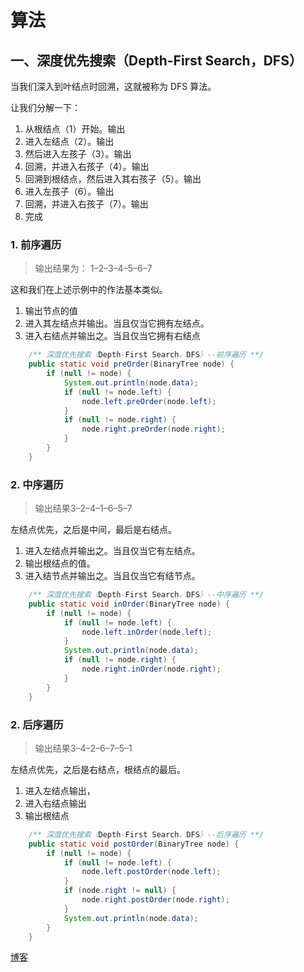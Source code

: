 # 算法

## 一、深度优先搜索（Depth-First Search，DFS）

当我们深入到叶结点时回溯，这就被称为 DFS 算法。

让我们分解一下：

1. 从根结点（1）开始。输出
2. 进入左结点（2）。输出
3. 然后进入左孩子（3）。输出
4. 回溯，并进入右孩子（4）。输出
5. 回溯到根结点，然后进入其右孩子（5）。输出
6. 进入左孩子（6）。输出
7. 回溯，并进入右孩子（7）。输出
8. 完成

### 1. 前序遍历

>输出结果为： 1–2–3–4–5–6–7

这和我们在上述示例中的作法基本类似。

1. 输出节点的值
2. 进入其左结点并输出。当且仅当它拥有左结点。
3. 进入右结点并输出之。当且仅当它拥有右结点

```java
    /** 深度优先搜索（Depth-First Search，DFS）--前序遍历 **/
    public static void preOrder(BinaryTree node) {
        if (null != node) {
            System.out.println(node.data);
            if (null != node.left) {
                node.left.preOrder(node.left);
            }
            if (null != node.right) {
                node.right.preOrder(node.right);
            }
        }
    }
```

### 2. 中序遍历

>输出结果3–2–4–1–6–5–7

左结点优先，之后是中间，最后是右结点。

1. 进入左结点并输出之。当且仅当它有左结点。
2. 输出根结点的值。
3. 进入结节点并输出之。当且仅当它有结节点。

```java
    /** 深度优先搜索（Depth-First Search，DFS）--中序遍历 **/
    public static void inOrder(BinaryTree node) {
        if (null != node) {
            if (null != node.left) {
                node.left.inOrder(node.left);
            }
            System.out.println(node.data);
            if (null != node.right) {
                node.right.inOrder(node.right);
            }
        }
    }
```

### 2. 后序遍历

>输出结果3–4–2–6–7–5–1

左结点优先，之后是右结点，根结点的最后。

1. 进入左结点输出，
2. 进入右结点输出
3. 输出根结点

```java
    /** 深度优先搜索（Depth-First Search，DFS）--后序遍历 **/
    public static void postOrder(BinaryTree node) {
        if (null != node) {
            if (null != node.left) {
                node.left.postOrder(node.left);
            }
            if (node.right != null) {
                node.right.postOrder(node.right);
            }
            System.out.println(node.data);
        }
    }
```

[博客](https://blog.csdn.net/dandandeshangni/article/details/79972501)